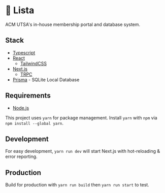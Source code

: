 # 📜 Lista

ACM UTSA's in-house membership portal and database system.

## Stack

- [Typescript][typescript]
- [React][react]
  - [TailwindCSS][tailwind-css]
- [Next.js][next-js]
  - [TRPC][trpc]
- [Prisma][prisma] - SQLite Local Database

## Requirements

- [Node.js][node-js]

This project uses `yarn` for package management. Install `yarn` with `npm` via `npm install --global yarn`.

## Development

For easy development, `yarn run dev` will start Next.js with hot-reloading & error reporting.

## Production

Build for production with `yarn run build` then `yarn run start` to test.

[node-js]: https://nodejs.org/en/download/
[next-js]: https://nextjs.org/
[prisma]: https://www.prisma.io/
[trpc]: https://trpc.io/
[typescript]: https://www.typescriptlang.org/
[react]: https://reactjs.org/
[tailwind-css]: https://tailwindcss.com/
